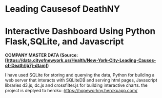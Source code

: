 # Leading Causesof DeathNY

# Interactive Dashboard Using Python Flask,SQLite, and Javascript

**COMPANY MASTER DATA (Source: [https://data.cityofnewyork.us/Health/New-York-City-Leading-Causes-of-Death/jb7j-dtam])**

I have used SQLite for storing and querying the data, Python for building a web server that interacts with SQLiteDB and serving html pages, Javascript libraries d3.js, dc.js and crossfilter.js for building interactive charts.
the project is deplyed to heroku :https://hopeworkny.herokuapp.com/

